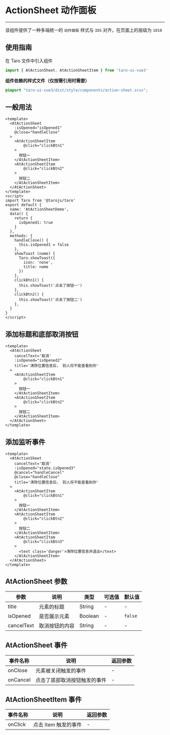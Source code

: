 # ActionSheet 动作面板

---

该组件提供了一种多端统一的 `动作面板` 样式与 `IOS` 对齐，在页面上的层级为 `1010`

## 使用指南

在 Taro 文件中引入组件


```typescript
import { AtActionSheet, AtActionSheetItem } from 'taro-ui-vue3'
```


**组件依赖的样式文件（仅按需引用时需要）**


```scss
@import "taro-ui-vue3/dist/style/components/action-sheet.scss";
```


## 一般用法


```vue
<template>
  <AtActionSheet
    :isOpened="isOpened1"
    @close="handleClose"
  >
    <AtActionSheetItem
        @click="clickBtn1"
    >
      按钮一
    </AtActionSheetItem>
    <AtActionSheetItem
        @click="clickBtn2"
    >
      按钮二
    </AtActionSheetItem>
  </AtActionSheet>
</template>
<script>
import Taro from '@tarojs/taro'
export default {
  name: 'AtActionSheetDemo',
  data() {
    return {
      isOpened1: true
    }
  },
  methods: {
    handleClose() {
      this.isOpened1 = false
    },
    showToast (name) {
      Taro.showToast({
        icon: 'none',
        title: name
      })
    },
    clickBtn1() {
      this.showToast('点击了按钮一')
    },
    clickBtn2() {
      this.showToast('点击了按钮二')
    },
  }
}
</script>
```


## 添加标题和底部取消按钮


```vue
<template>
  <AtActionSheet
    cancelText='取消'
    :isOpened="isOpened2"
    title='清除位置信息后， 别人将不能查看到你'
  >
    <AtActionSheetItem
        @click="clickBtn1"
    >
      按钮一
    </AtActionSheetItem>
    <AtActionSheetItem
        @click="clickBtn2"
    >
      按钮二
    </AtActionSheetItem>
  </AtActionSheet>
</template>
```


## 添加监听事件


```vue
<template>
  <AtActionSheet
    cancelText='取消'
    :isOpened="state.isOpened3"
    @cancel="handleCancel"
    @close="handleClose"
    title='清除位置信息后， 别人将不能查看到你'
  >
    <AtActionSheetItem
        @click="clickBtn1"
    >
      按钮一
    </AtActionSheetItem>
    <AtActionSheetItem
        @click="clickBtn2"
    >
      按钮二
    </AtActionSheetItem>
    <AtActionSheetItem
        @click="clickBtn3"
    >
      <text class='danger'>清除位置信息并退出</text>
    </AtActionSheetItem>
  </AtActionSheet>
</template>
```


## AtActionSheet 参数

| 参数       | 说明           | 类型    | 可选值 | 默认值  |
| ---------- | -------------- | ------- | ------ | ------- |
| title      | 元素的标题     | String  | -      | -       |
| isOpened   | 是否展示元素   | Boolean | -      | `false` |
| cancelText | 取消按钮的内容 | String  | -      | -       |

## AtActionSheet 事件

| 事件名称 | 说明                         | 返回参数 |
| -------- | ---------------------------- | -------- |
| onClose  | 元素被关闭触发的事件         | -        |
| onCancel | 点击了底部取消按钮触发的事件 | -        |

## AtActionSheetItem 事件

| 事件名称 | 说明                 | 返回参数 |
| -------- | -------------------- | -------- |
| onClick  | 点击 Item 触发的事件 | -        |
